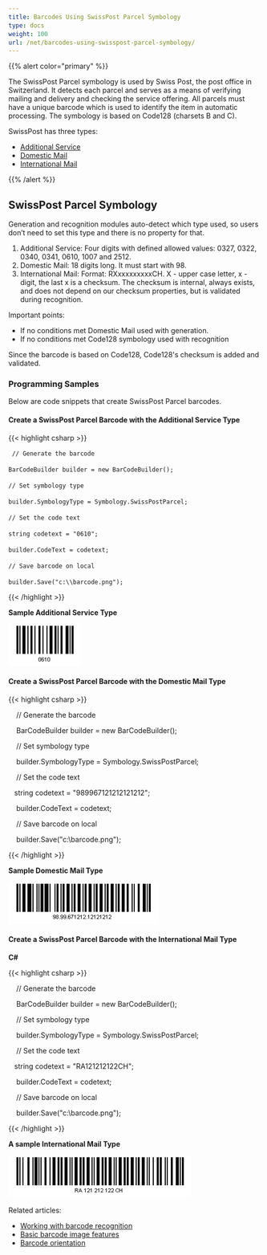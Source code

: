 ```yaml
---
title: Barcodes Using SwissPost Parcel Symbology
type: docs
weight: 100
url: /net/barcodes-using-swisspost-parcel-symbology/
---
```


{{% alert color="primary" %}} 

The SwissPost Parcel symbology is used by Swiss Post, the post office in Switzerland. It detects each parcel and serves as a means of verifying mailing and delivery and checking the service offering. 
All parcels must have a unique barcode which is used to identify the item in automatic processing. The symbology is based on Code128 (charsets B and C).

SwissPost has three types:

- [Additional Service](/barcode/net/barcodes-using-swisspost-parcel-symbology/)
- [Domestic Mail](/barcode/net/barcodes-using-swisspost-parcel-symbology/)
- [International Mail](/barcode/net/barcodes-using-swisspost-parcel-symbology/)

{{% /alert %}} 
## **SwissPost Parcel Symbology**
Generation and recognition modules auto-detect which type used, so users don’t need to set this type and there is no property for that.

1. Additional Service: Four digits with defined allowed values: 0327, 0322, 0340, 0341, 0610, 1007 and 2512.
1. Domestic Mail: 18 digits long. It must start with 98.
1. International Mail: Format: RXxxxxxxxxxCH. X - upper case letter, x - digit, the last x is a checksum. The checksum is internal, always exists, and does not depend on our checksum properties, but is validated during recognition.

Important points:

- If no conditions met Domestic Mail used with generation.
- If no conditions met Code128 symbology used with recognition

Since the barcode is based on Code128, Code128's checksum is added and validated.
### **Programming Samples**
Below are code snippets that create SwissPost Parcel barcodes.
#### **Create a SwissPost Parcel Barcode with the Additional Service Type**

{{< highlight csharp >}}

     // Generate the barcode

    BarCodeBuilder builder = new BarCodeBuilder();

    // Set symbology type

    builder.SymbologyType = Symbology.SwissPostParcel;

    // Set the code text    

    string codetext = "0610";

    builder.CodeText = codetext;

    // Save barcode on local

    builder.Save("c:\\barcode.png");

{{< /highlight >}}



**Sample Additional Service Type** 

![todo:image_alt_text](barcodes-using-swisspost-parcel-symbology_1.png)
#### **Create a SwissPost Parcel Barcode with the Domestic Mail Type**

{{< highlight csharp >}}

     // Generate the barcode

    BarCodeBuilder builder = new BarCodeBuilder();

    // Set symbology type

    builder.SymbologyType = Symbology.SwissPostParcel;

    // Set the code text

    string codetext = "989967121212121212";

    builder.CodeText = codetext;

    // Save barcode on local

    builder.Save("c:\\barcode.png"); 

{{< /highlight >}}



**Sample Domestic Mail Type** 

![todo:image_alt_text](barcodes-using-swisspost-parcel-symbology_2.png)
#### **Create a SwissPost Parcel Barcode with the International Mail Type**
**C#**

{{< highlight csharp >}}

     // Generate the barcode

    BarCodeBuilder builder = new BarCodeBuilder();

    // Set symbology type

    builder.SymbologyType = Symbology.SwissPostParcel;

    // Set the code text

    string codetext = "RA121212122CH";

    builder.CodeText = codetext;

    // Save barcode on local

    builder.Save("c:\\barcode.png");

{{< /highlight >}}



**A sample International Mail Type** 

![todo:image_alt_text](barcodes-using-swisspost-parcel-symbology_3.png)

Related articles:

- [Working with barcode recognition](/barcode/net/read-barcodes/)
- [Basic barcode image features](/barcode/net/image-formatting-and-display-settings/)
- [Barcode orientation](/barcode/net/read-barcode-properties/#detect-orientation-of-a-barcode)
